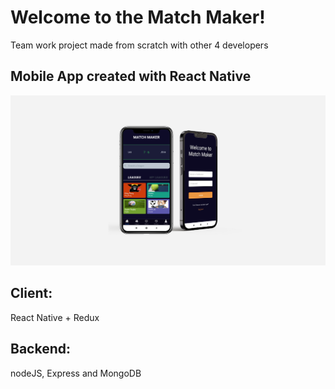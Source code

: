 # Welcome to the Match Maker!

Team work project made from scratch with other 4 developers 

## Mobile App created with React Native

![Main preview](previews/main.png)

## Client: 

React Native + Redux

## Backend: 

nodeJS, Express and MongoDB